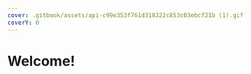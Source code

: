 ```yaml
---
cover: .gitbook/assets/api-c99e353f761d318322c853c03ebcf21b (1).gif
coverY: 0
---
```


# Welcome!

##
